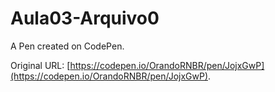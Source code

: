 # Aula03-Arquivo0

A Pen created on CodePen.

Original URL: [https://codepen.io/OrandoRNBR/pen/JojxGwP](https://codepen.io/OrandoRNBR/pen/JojxGwP).

